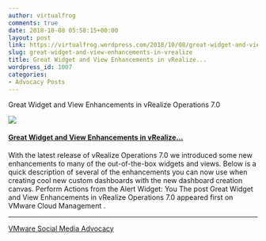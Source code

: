 ```yaml
---
author: virtualfrog
comments: true
date: 2018-10-08 05:58:15+00:00
layout: post
link: https://virtualfrog.wordpress.com/2018/10/08/great-widget-and-view-enhancements-in-vrealize/
slug: great-widget-and-view-enhancements-in-vrealize
title: Great Widget and View Enhancements in vRealize...
wordpress_id: 1007
categories:
- Advocacy Posts
---
```


Great Widget and View Enhancements in vRealize Operations 7.0

[![](https://d3utlhu53nfcwz.cloudfront.net/171901/cdnImage/article/02f16324-8e79-4348-9df5-f8881761ccdd/?size=Box320)](http://bit.ly/2y98vki)

#### [Great Widget and View Enhancements in vRealize...](http://bit.ly/2y98vki)

With the latest release of vRealize Operations 7.0 we introduced some new enhancements to many of the out-of-the-box widgets and views. Below is a quick description of several of the enhancements you can now use when creating cool new custom dashboards with the new dashboard creation canvas. Perform Actions from the Alert Widget: You The post Great Widget and View Enhancements in vRealize Operations 7.0 appeared first on VMware Cloud Management .

* * *

[VMware Social Media Advocacy](http://advocacy.vmware.com)

